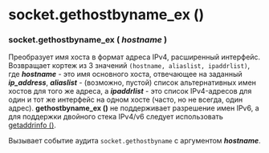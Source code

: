 # socket.gethostbyname\_ex \(\)

### socket.gethostbyname\_ex \( _hostname_ \)

Преобразует имя хоста в формат адреса IPv4, расширенный интерфейс. Возвращает кортеж из 3 значений `(hostname, aliaslist, ipaddrlist)`, где _**hostname**_ - это имя основного хоста, отвечающее на заданный _**ip\_address**_, _**aliaslist**_ - \(возможно, пустой\) список альтернативных имен хостов для того же адреса, а _**ipaddrlist**_ - это список IPv4-адресов для один и тот же интерфейс на одном хосте \(часто, но не всегда, один адрес\). **gethostbyname\_ex \(\)** не поддерживает разрешение имен IPv6, а для поддержки двойного стека IPv4/v6 следует использовать [getaddrinfo \(\)](socket.getaddrinfo.md).

Вызывает событие аудита `socket.gethostbyname` с аргументом _**hostname**_.

